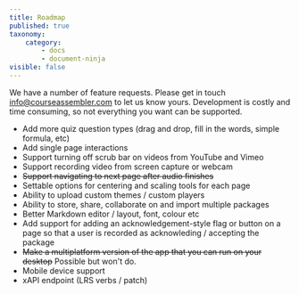 ```yaml
---
title: Roadmap
published: true
taxonomy:
    category:
        - docs
        - document-ninja
visible: false
---
```


We have a number of feature requests. Please get in touch info@courseassembler.com to let us know yours. Development is costly and time consuming, so not everything you want can be supported. 

* Add more quiz question types (drag and drop, fill in the words, simple formula, etc)
* Add single page interactions
* Support turning off scrub bar on videos from YouTube and Vimeo
* Support recording video from screen capture or webcam
* ~~Support navigating to next page after audio finishes~~
* Settable options for centering and scaling tools for each page
* Ability to upload custom themes / custom players
* Ability to store, share, collaborate on and import multiple packages
* Better Markdown editor / layout, font, colour etc
* Add support for adding an acknowledgement-style flag or button on a page so that a user is recorded as acknowleding / accepting the package
* ~~Make a multiplatform version of the app that you can run on your desktop~~ Possible but won't do.
* Mobile device support
* xAPI endpoint (LRS verbs / patch)
